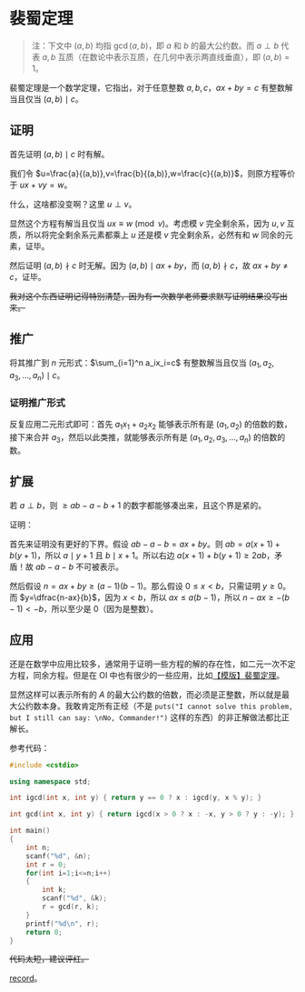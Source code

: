 # 裴蜀定理

> 注：下文中 $(a,b)$ 均指 $\gcd(a,b)$，即 $a$ 和 $b$ 的最大公约数。而 $a \perp b$ 代表 $a,b$ 互质（在数论中表示互质，在几何中表示两直线垂直），即 $(a,b)=1$。

裴蜀定理是一个数学定理，它指出，对于任意整数 $a,b,c$，$ax+by=c$ 有整数解当且仅当 $(a,b)\mid c$。

## 证明

首先证明 $(a,b)\mid c$ 时有解。

我们令 $u=\frac{a}{(a,b)},v=\frac{b}{(a,b)},w=\frac{c}{(a,b)}$，则原方程等价于 $ux+vy=w$。

什么，这啥都没变啊？这里 $u\perp v$。

显然这个方程有解当且仅当 $ux\equiv w\pmod v$。考虑模 $v$ 完全剩余系，因为 $u,v$ 互质，所以将完全剩余系元素都乘上 $u$ 还是模 $v$ 完全剩余系，必然有和 $w$ 同余的元素，证毕。

然后证明 $(a,b)\nmid c$ 时无解。因为 $(a,b)\mid ax+by$，而 $(a,b)\nmid c$，故 $ax+by\neq c$，证毕。

~~我对这个东西证明记得特别清楚，因为有一次数学老师要求默写证明结果没写出来。~~

## 推广

将其推广到 $n$ 元形式：$\sum_{i=1}^n a_ix_i=c$ 有整数解当且仅当 $(a_1,a_2,a_3,\dots,a_n)\mid c$。

### 证明推广形式

反复应用二元形式即可：首先 $a_1x_1+a_2x_2$ 能够表示所有是 $(a_1,a_2)$ 的倍数的数，接下来合并 $a_3$，然后以此类推，就能够表示所有是 $(a_1,a_2,a_3,\dots,a_n)$ 的倍数的数。

## 扩展

若 $a\perp b$，则 $\ge ab-a-b+1$ 的数字都能够凑出来，且这个界是紧的。

证明：

首先来证明没有更好的下界。假设 $ab-a-b=ax+by$。则 $ab=a(x+1)+b(y+1)$，所以 $a\mid y+1$ 且 $b\mid x+1$。所以右边 $a(x+1)+b(y+1)\ge 2ab$，矛盾！故 $ab-a-b$ 不可被表示。

然后假设 $n=ax+by\ge (a-1)(b-1)$。那么假设 $0\le x<b$，只需证明 $y\ge 0$。而 $y=\dfrac{n-ax}{b}$，因为 $x<b$，所以 $ax\le a(b-1)$，所以 $n-ax\ge -(b-1)<-b$，所以至少是 $0$（因为是整数）。

## 应用

还是在数学中应用比较多，通常用于证明一些方程的解的存在性，如二元一次不定方程，同余方程。但是在 OI 中也有很少的一些应用，比如[【模版】裴蜀定理](https://www.luogu.com.cn/problem/P4549)。

显然这样可以表示所有的 $A$ 的最大公约数的倍数，而必须是正整数，所以就是最大公约数本身。我敢肯定所有正经（不是 `puts("I cannot solve this problem, but I still can say: \nNo, Commander!")` 这样的东西）的非正解做法都比正解长。

参考代码：

```cpp
#include <cstdio>

using namespace std;

int igcd(int x, int y) { return y == 0 ? x : igcd(y, x % y); }

int gcd(int x, int y) { return igcd(x > 0 ? x : -x, y > 0 ? y : -y); }

int main()
{
    int n;
    scanf("%d", &n);
    int r = 0;
    for(int i=1;i<=n;i++)
    {
        int k;
        scanf("%d", &k);
        r = gcd(r, k);
    }
    printf("%d\n", r);
    return 0;
}
```

~~代码太短，建议评红。~~

[record](https://www.luogu.com.cn/record/219553668)。
